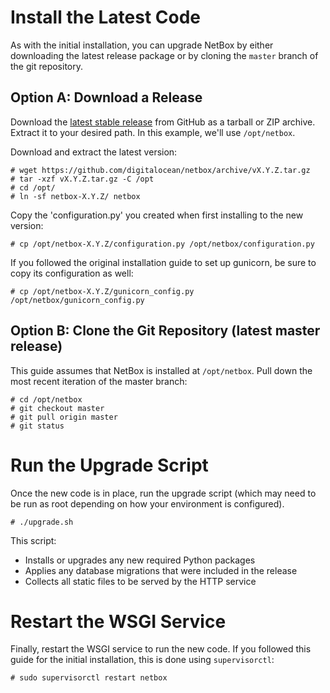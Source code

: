 # Install the Latest Code

As with the initial installation, you can upgrade NetBox by either downloading the latest release package or by cloning the `master` branch of the git repository. 

## Option A: Download a Release

Download the [latest stable release](https://github.com/digitalocean/netbox/releases) from GitHub as a tarball or ZIP archive. Extract it to your desired path. In this example, we'll use `/opt/netbox`.

Download and extract the latest version:

```
# wget https://github.com/digitalocean/netbox/archive/vX.Y.Z.tar.gz
# tar -xzf vX.Y.Z.tar.gz -C /opt
# cd /opt/
# ln -sf netbox-X.Y.Z/ netbox
```

Copy the 'configuration.py' you created when first installing to the new version:

```
# cp /opt/netbox-X.Y.Z/configuration.py /opt/netbox/configuration.py
```

If you followed the original installation guide to set up gunicorn, be sure to copy its configuration as well:

```
# cp /opt/netbox-X.Y.Z/gunicorn_config.py /opt/netbox/gunicorn_config.py
```

## Option B: Clone the Git Repository (latest master release)

This guide assumes that NetBox is installed at `/opt/netbox`. Pull down the most recent iteration of the master branch:

```
# cd /opt/netbox
# git checkout master
# git pull origin master
# git status
```

# Run the Upgrade Script

Once the new code is in place, run the upgrade script (which may need to be run as root depending on how your environment is configured).

```
# ./upgrade.sh
```

This script:

* Installs or upgrades any new required Python packages
* Applies any database migrations that were included in the release
* Collects all static files to be served by the HTTP service

# Restart the WSGI Service

Finally, restart the WSGI service to run the new code. If you followed this guide for the initial installation, this is done using `supervisorctl`:

```
# sudo supervisorctl restart netbox
```
